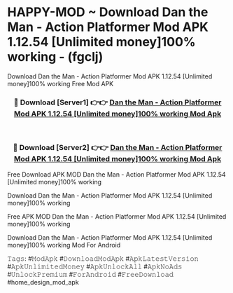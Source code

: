 # HAPPY-MOD ~ Download Dan the Man - Action Platformer Mod APK 1.12.54 [Unlimited money]100% working - (fgclj)
Download Dan the Man - Action Platformer Mod APK 1.12.54 [Unlimited money]100% working Free Mod APK

<div align="center">
<h3>🔴 Download [Server1] 👉👉 <a href="https://apk-comot.site?title=Dan_the_Man_-_Action_Platformer_Mod_APK_1.12.54_[Unlimited_money]100%_working">Dan the Man - Action Platformer Mod APK 1.12.54 [Unlimited money]100% working Mod Apk</a></h3><br>

<h3>🔴 Download [Server2] 👉👉 <a href="https://apk-comot.site?title=Dan_the_Man_-_Action_Platformer_Mod_APK_1.12.54_[Unlimited_money]100%_working">Dan the Man - Action Platformer Mod APK 1.12.54 [Unlimited money]100% working Mod Apk</a></h3>
</div>


Free Download APK MOD Dan the Man - Action Platformer Mod APK 1.12.54 [Unlimited money]100% working

Download Dan the Man - Action Platformer Mod APK 1.12.54 [Unlimited money]100% working 

Free APK MOD Dan the Man - Action Platformer Mod APK 1.12.54 [Unlimited money]100% working 

Download Dan the Man - Action Platformer Mod APK 1.12.54 [Unlimited money]100% working Mod For Android

𝚃𝚊𝚐𝚜: #𝙼𝚘𝚍𝙰𝚙𝚔 #𝙳𝚘𝚠𝚗𝚕𝚘𝚊𝚍𝙼𝚘𝚍𝙰𝚙𝚔 #𝙰𝚙𝚔𝙻𝚊𝚝𝚎𝚜𝚝𝚅𝚎𝚛𝚜𝚒𝚘𝚗 #𝙰𝚙𝚔𝚄𝚗𝚕𝚒𝚖𝚒𝚝𝚎𝚍𝙼𝚘𝚗𝚎𝚢 #𝙰𝚙𝚔𝚄𝚗𝚕𝚘𝚌𝚔𝙰𝚕𝚕 #𝙰𝚙𝚔𝙽𝚘𝙰𝚍𝚜 #𝚄𝚗𝚕𝚘𝚌𝚔𝙿𝚛𝚎𝚖𝚒𝚞𝚖 #𝙵𝚘𝚛𝙰𝚗𝚍𝚛𝚘𝚒𝚍 #𝙵𝚛𝚎𝚎𝙳𝚘𝚠𝚗𝚕𝚘𝚊𝚍 #home_design_mod_apk